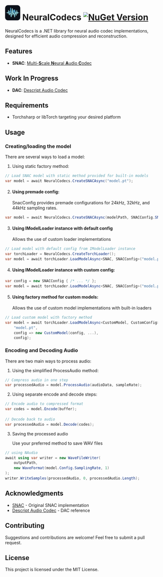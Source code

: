 # <img src="https://github.com/DillionLowry/NeuralCodecs/blob/main/nc_logo.png" width="50" height="50">  NeuralCodecs [![NuGet Version](https://img.shields.io/nuget/v/NeuralCodecs?style=flat)](https://www.nuget.org/packages/NeuralCodecs)

NeuralCodecs is a .NET library for neural audio codec implementations, designed for efficient audio compression and reconstruction.

## Features
- **SNAC**: [Multi-**S**cale **N**eural **A**udio **C**odec](https://github.com/hubertsiuzdak/snac)

## Work In Progress
- **DAC**: [Descript Audio Codec](https://github.com/descriptinc/descript-audio-codec)

## Requirements
- Torchsharp or libTorch targeting your desired platform

## Usage

### Creating/loading the model

There are several ways to load a model:

1. Using static factory method:
```csharp
// Load SNAC model with static method provided for built-in models
var model = await NeuralCodecs.CreateSNACAsync("model.pt");
```

2. #### Using  premade config:
    SnacConfig provides premade configurations for 24kHz, 32kHz, and 44kHz sampling rates.
```csharp
var model = await NeuralCodecs.CreateSNACAsync(modelPath, SNACConfig.SNAC24Khz);
```

3. #### Using IModelLoader instance with default config 
    Allows the use of custom loader implementations
```csharp
// Load model with default config from IModelLoader instance
var torchLoader = NeuralCodecs.CreateTorchLoader();
var model = await torchLoader.LoadModelAsync<SNAC, SNACConfig>("model.pt");
```

4. #### Using IModelLoader instance with custom config:
```csharp
var config = new SNACConfig { /* ... */ };
var model = await torchLoader.LoadModelAsync<SNAC, SNACConfig>("model.pt", config);
```

5. #### Using factory method for custom models:
      Allows the use of custom model implementations with built-in loaders
```csharp
// Load custom model with factory method
var model = await torchLoader.LoadModelAsync<CustomModel, CustomConfig>(
    "model.pt",
    config => new CustomModel(config, ...),
    config);
```

### Encoding and Decoding Audio

There are two main ways to process audio:

1. Using the simplified ProcessAudio method:
```csharp
// Compress audio in one step
var processedAudio = model.ProcessAudio(audioData, sampleRate);
```

2. Using separate encode and decode steps:
```csharp
// Encode audio to compressed format
var codes = model.Encode(buffer);

// Decode back to audio
var processedAudio = model.Decode(codes);
```

3. Saving the processed audio
    
    Use your preferred method to save WAV files
```csharp
// using NAudio
await using var writer = new WaveFileWriter(
    outputPath,
    new WaveFormat(model.Config.SamplingRate, 1)
);
writer.WriteSamples(processedAudio, 0, processedAudio.Length);
```

## Acknowledgments
- [SNAC](https://github.com/hubertsiuzdak/snac) - Original SNAC implementation
- [Descript Audio Codec](https://github.com/descriptinc/descript-audio-codec) - DAC reference

## Contributing
Suggestions and contributions are welcome! Feel free to submit a pull request.

## License
This project is licensed under the MIT License.
